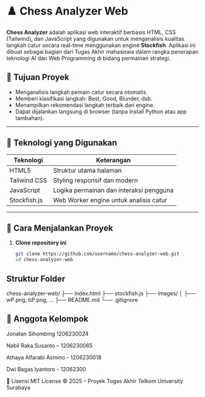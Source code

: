 # ♟️ Chess Analyzer Web

**Chess Analyzer** adalah aplikasi web interaktif berbasis HTML, CSS (Tailwind), dan JavaScript yang digunakan untuk menganalisis kualitas langkah catur secara real-time menggunakan engine **Stockfish**. Aplikasi ini dibuat sebagai bagian dari Tugas Akhir mahasiswa dalam rangka penerapan teknologi AI dan Web Programming di bidang permainan strategi.

## 🎯 Tujuan Proyek
- Menganalisis langkah pemain catur secara otomatis.
- Memberi klasifikasi langkah: Best, Good, Blunder, dsb.
- Menampilkan rekomendasi langkah terbaik dari engine.
- Dapat dijalankan langsung di browser (tanpa install Python atau app tambahan).

---

## 🔧 Teknologi yang Digunakan

| Teknologi     | Keterangan                              |
|---------------|------------------------------------------|
| HTML5         | Struktur utama halaman                   |
| Tailwind CSS  | Styling responsif dan modern             |
| JavaScript    | Logika permainan dan interaksi pengguna  |
| Stockfish.js  | Web Worker engine untuk analisis catur   |

---

## 🚀 Cara Menjalankan Proyek

1. **Clone repository ini**
   ```bash
   git clone https://github.com/username/chess-analyzer-web.git
   cd chess-analyzer-web

## Struktur Folder
chess-analyzer-web/
├── index.html
├── stockfish.js
├── images/
│   ├── wP.png, bP.png, ...
├── README.md
└── .gitignore

## 👥 Anggota Kelompok

Jonatan Sihombing 1206230024

Nabil Raka Susanto – 1206230065

Athaya Alfarabi Asmino - 1206230018

Dwi Bagas Iyantoro - 12062300

📜 Lisensi
MIT License © 2025 – Proyek Tugas Akhir
Telkom University Surabaya
